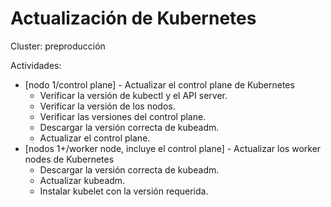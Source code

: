 # Actualización de Kubernetes

Cluster:
preproducción

Actividades:
- [nodo 1/control plane] - Actualizar el control plane de Kubernetes
  - Verificar la versión de kubectl y el API server.
  - Verificar la versión de los nodos.
  - Verificar las versiones del control plane.
  - Descargar la versión correcta de kubeadm.
  - Actualizar el control plane.
- [nodos 1+/worker node, incluye el control plane] - Actualizar los worker nodes de Kubernetes
  - Descargar la versión correcta de kubeadm.
  - Actualizar kubeadm.
  - Instalar kubelet con la versión requerida.